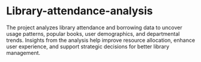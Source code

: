 # Library-attendance-analysis
The project analyzes library attendance and borrowing data to uncover usage patterns, popular books, user demographics, and departmental trends. Insights from the analysis help improve resource allocation, enhance user experience, and support strategic decisions for better library management.
